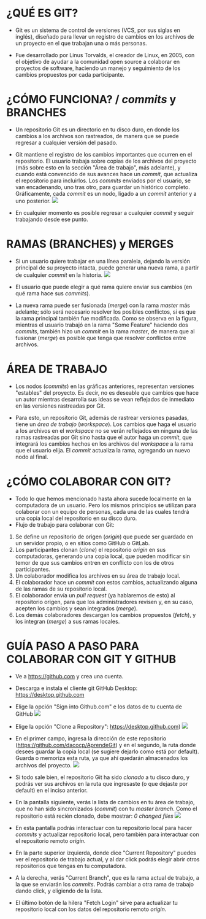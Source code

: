 # ¿QUÉ ES GIT?
- Git es un sistema de control de versiones (VCS, por sus siglas en inglés), diseñado para llevar un registro de cambios en los archivos de un proyecto en el que trabajan una o más personas.

- Fue desarrollado por Linus Torvalds, el creador de Linux, en 2005, con el objetivo de ayudar a la comunidad open source a colaborar en proyectos de software, haciendo un manejo y seguimiento de los cambios propuestos por cada participante.

# ¿CÓMO FUNCIONA? / _commits_ y BRANCHES
- Un repositorio Git es un directorio en tu disco duro, en donde los cambios a los archivos son rastreados, de manera que se puede regresar a cualquier versión del pasado.

- Git mantiene el registro de los cambios importantes que ocurren en el repositorio. El usuario trabaja sobre copias de los archivos del proyecto (más sobre esto en la sección "Área de trabajo", más adelante), y cuando está convencido de sus avances hace un _commit_, que actualiza el repositorio para incluirlos. Los _commits_ enviados por el usuario, se van encadenando, uno tras otro, para guardar un histórico completo. Gráficamente, cada _commit_ es un nodo, ligado a un _commit_ anterior y a uno posterior.
![](imagenes/master_branch.png)

- En cualquier momento es posible regresar a cualquier _commit_ y seguir trabajando desde ese punto.

# RAMAS (BRANCHES) y MERGES
- Si un usuario quiere trabajar en una línea paralela, dejando la versión principal de su proyecto intacta, puede generar una nueva rama, a partir de cualquier _commit_ en la historia.
![](imagenes/branches.png)

- El usuario que puede elegir a qué rama quiere enviar sus cambios (en qué rama hace sus _commits_).
- La nueva rama puede ser fusionada (_merge_) con la rama _master_ más adelante; sólo será necesario resolver los posibles conflictos, si es que la rama principal también fue modificada. Como se observa en la figura, mientras el usuario trabajó en la rama "Some Feature" haciendo dos _commits_, también hizo un _commit_ en la rama _master_, de manera que al fusionar (_merge_) es posible que tenga que resolver conflictos entre archivos.

# ÁREA DE TRABAJO
- Los nodos (_commits_) en las gráficas anteriores, representan versiones "estables" del proyecto. Es decir, no es deseable que cambios que hace un autor mientras desarrolla sus ideas se vean reflejados de inmediato en las versiones rastreadas por Git.

- Para esto, un repositorio Git, además de rastrear versiones pasadas, tiene un _área de trabajo_ (_workspace_). Los cambios que haga el usuario a los archivos en el _workspace_ no se verán reflejados en ninguna de las ramas rastreadas por Git sino hasta que el autor haga un _commit_, que integrará los cambios hechos en los archivos del _workspace_ a la rama que el usuario elija. El _commit_ actualiza la rama, agregando un nuevo nodo al final.

# ¿CÓMO COLABORAR CON GIT?
- Todo lo que hemos mencionado hasta ahora sucede localmente en la computadora de un usuario. Pero los mismos principios se utilizan para colaborar con un equipo de personas, cada una de las cuales tendrá una copia local del repositorio en su disco duro.
- Flujo de trabajo para colaborar con Git:
 1. Se define un repositorio de origen (_origin_) que puede ser guardado en un servidor propio, o en sitios como GitHub o GitLab.
 2. Los participantes clonan (_clone_) el repositorio _origin_ en sus computadoras, generando una copia local, que pueden modificar sin temor de que sus cambios entren en conflicto con los de otros participantes.
 3. Un colaborador modifica los archivos en su área de trabajo local.
 4. El colaborador hace un _commit_ con estos cambios, actualizando alguna de las ramas de su repositorio local.
 5. El colaborador envía un _pull request_ (ya hablaremos de esto) al repositorio origen, para que los administradores revisen y, en su caso, acepten los cambios y sean integrados (_merge_).
 6. Los demás colaboradores descargan los cambios propuestos (_fetch_), y los integran (_merge_) a sus ramas locales.

# GUÍA PASO A PASO PARA COLABORAR CON GIT Y GITHUB

- Ve a https://github.com y crea una cuenta.

- Descarga e instala el cliente git GitHub Desktop:
   https://desktop.github.com

- Elige la opción "Sign into Github.com" e los datos de tu cuenta de GitHub
![](imagenes/GitHub_desktop_login.png)

- Elige la opción "Clone a Repository":
https://desktop.github.com)
![](imagenes/GitHub_desktop_clone_1.png)

- En el primer campo, ingresa la dirección de este repositorio (https://github.com/dacocp/AprendeGit) y en el segundo, la ruta donde desees guardar la copia local (se sugiere dejarlo como está por default). Guarda o memoriza esta ruta, ya que ahí quedarán almacenados los archivos del proyecto.
![](imagenes/GitHub_desktop_clone_2.png)

- Si todo sale bien, el repositorio Git ha sido _clonado_ a tu disco duro, y podrás ver sus archivos en la ruta que ingresaste (o que dejaste por default) en el inciso anterior.

- En la pantalla siguiente, verás  la lista de cambios en tu área de trabajo, que no han sido sincronizados (_commit_) con tu _master branch_. Como el repositorio está recién clonado, debe mostrar: _0 changed files_
![](imagenes/GitHub_desktop_pantalla_inicio.png)

- En esta pantalla podrás interactuar con tu repositorio local para hacer _commits_ y actualizar repositorio local, pero también para interactuar con el repositorio remoto _origin_.

- En la parte superior izquierda, donde dice "Current Repository" puedes ver el repositorio de trabajo actual, y al dar click podrás elegir abrir otros repositorios que tengas en tu computadora.

- A la derecha, verás "Current Branch", que es la rama actual de trabajo, a la que se enviarán los _commits_. Podrás cambiar a otra rama de trabajo dando click, y eligiendo de la lista.

- El último botón de la hilera "Fetch Login" sirve para actualizar tu repositorio local con los datos del repositorio remoto _origin_.
